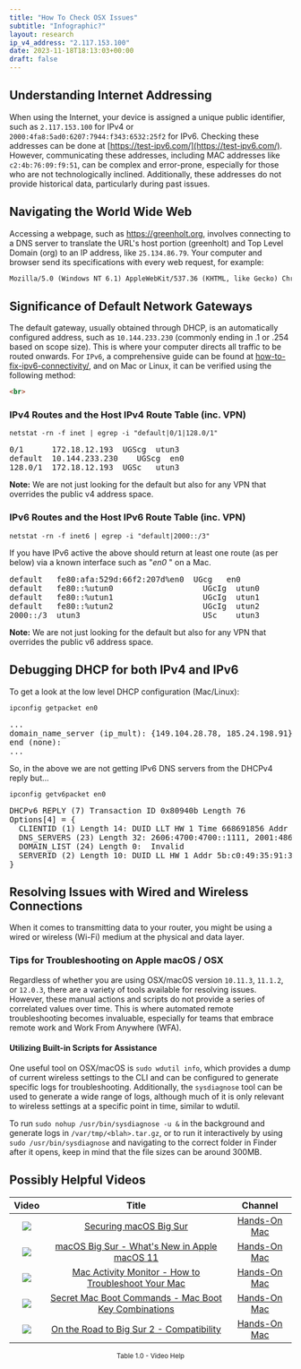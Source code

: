 ```yaml
---
title: "How To Check OSX Issues"
subtitle: "Infographic?"
layout: research
ip_v4_address: "2.117.153.100"
date: 2023-11-18T18:13:03+00:00
draft: false
---
```


## Understanding Internet Addressing

When using the Internet, your device is assigned a unique public identifier, such as ```2.117.153.100``` for IPv4 or ```2000:4fa8:5ad0:6207:7944:f343:6532:25f2``` for IPv6. Checking these addresses can be done at [https://test-ipv6.com/](https://test-ipv6.com/). However, communicating these addresses, including MAC addresses like ```c2:4b:76:09:f9:51```, can be complex and error-prone, especially for those who are not technologically inclined. Additionally, these addresses do not provide historical data, particularly during past issues.
## Navigating the World Wide Web

Accessing a webpage, such as https://greenholt.org, involves connecting to a DNS server to translate the URL's host portion (greenholt) and Top Level Domain (org) to an IP address, like ```25.134.86.79```. Your computer and browser send its specifications with every web request, for example: 
```html
Mozilla/5.0 (Windows NT 6.1) AppleWebKit/537.36 (KHTML, like Gecko) Chrome/41.0.2228.0 Safari/537.36
```
## Significance of Default Network Gateways

The default gateway, usually obtained through DHCP, is an automatically configured address, such as ```10.144.233.230``` (commonly ending in .1 or .254 based on scope size). This is where your computer directs all traffic to be routed onwards. For ```IPv6```, a comprehensive guide can be found at [how-to-fix-ipv6-connectivity/](/blog/how-to-fix-ipv6-connectivity/), and on Mac or Linux, it can be verified using the following method: 
```html
<br>
```
### IPv4 Routes and the Host IPv4 Route Table (inc. VPN)
```netstat -rn -f inet | egrep -i "default|0/1|128.0/1"```

<pre>
0/1      172.18.12.193  UGScg  utun3
default  10.144.233.230    UGScg  en0
128.0/1  172.18.12.193  UGSc   utun3</pre>

**Note:** We are not just looking for the default but also for any VPN that overrides the public v4 address space.

### IPv6 Routes and the Host IPv6 Route Table (inc. VPN)
```netstat -rn -f inet6 | egrep -i "default|2000::/3"```

If you have IPv6 active the above should return at least one route (as per below) via a known interface such as "_en0_ " on a Mac. 

<pre>
default   fe80:afa:529d:66f2:207d%en0  UGcg   en0
default   fe80::%utun0                   UGcIg  utun0
default   fe80::%utun1                   UGcIg  utun1
default   fe80::%utun2                   UGcIg  utun2
2000::/3  utun3                          USc    utun3</pre>

**Note:** We are not just looking for the default but also for any VPN that overrides the public v6 address space.
<br>

## Debugging DHCP for both IPv4 and IPv6

To get a look at the low level DHCP configuration (Mac/Linux): 

```ipconfig getpacket en0```

<pre>
...
domain_name_server (ip_mult): {149.104.28.78, 185.24.198.91}
end (none):
...</pre>

So, in the above we are not getting IPv6 DNS servers from the DHCPv4 reply but...

```ipconfig getv6packet en0```

<pre>
DHCPv6 REPLY (7) Transaction ID 0x80940b Length 76
Options[4] = {
  CLIENTID (1) Length 14: DUID LLT HW 1 Time 668691856 Addr c2:4b:76:09:f9:51
  DNS_SERVERS (23) Length 32: 2606:4700:4700::1111, 2001:4860:4860::8844
  DOMAIN_LIST (24) Length 0:  Invalid
  SERVERID (2) Length 10: DUID LL HW 1 Addr 5b:c0:49:35:91:3e
}</pre>




## Resolving Issues with Wired and Wireless Connections
When it comes to transmitting data to your router, you might be using a wired or wireless (Wi-Fi) medium at the physical and data layer.
### Tips for Troubleshooting on Apple macOS / OSX
Regardless of whether you are using OSX/macOS version ```10.11.3```, ```11.1.2```, or ```12.0.3```, there are a variety of tools available for resolving issues. However, these manual actions and scripts do not provide a series of correlated values over time. This is where automated remote troubleshooting becomes invaluable, especially for teams that embrace remote work and Work From Anywhere (WFA).
#### Utilizing Built-in Scripts for Assistance
One useful tool on OSX/macOS is ```sudo wdutil info```, which provides a dump of current wireless settings to the CLI and can be configured to generate specific logs for troubleshooting. Additionally, the ```sysdiagnose``` tool can be used to generate a wide range of logs, although much of it is only relevant to wireless settings at a specific point in time, similar to wdutil.

To run ```sudo nohup /usr/bin/sysdiagnose -u &``` in the background and generate logs in ```/var/tmp/<blah>.tar.gz```, or to run it interactively by using ```sudo /usr/bin/sysdiagnose``` and navigating to the correct folder in Finder after it opens, keep in mind that the file sizes can be around 300MB.
## Possibly Helpful Videos

<link href="/plugins/lity/css/lity.min.css" rel="stylesheet">
<script src="/plugins/lity/js/lity.min.js"></script>
<div class="table1-start"></div>

|Video | Title | Channel |
| :---: | :---: | :---: |
|<a href="https://www.youtube.com/watch?v=7KdhJimuhNw" data-lity><img src="https://i.ytimg.com/vi/7KdhJimuhNw/default.jpg" class="img-fluid"></a>|<a href="https://www.youtube.com/watch?v=7KdhJimuhNw" data-lity>Securing macOS Big Sur</a>|<a target="_blank" href="https://www.youtube.com/channel/UCg43DP8MdHVcl4rFK_delBg" >Hands-On Mac</a>|
|<a href="https://www.youtube.com/watch?v=JMKi6o9kaZI" data-lity><img src="https://i.ytimg.com/vi/JMKi6o9kaZI/default.jpg" class="img-fluid"></a>|<a href="https://www.youtube.com/watch?v=JMKi6o9kaZI" data-lity>macOS Big Sur - What&#39;s New in Apple macOS 11</a>|<a target="_blank" href="https://www.youtube.com/channel/UCg43DP8MdHVcl4rFK_delBg" >Hands-On Mac</a>|
|<a href="https://www.youtube.com/watch?v=TWzWd_DiaJ0" data-lity><img src="https://i.ytimg.com/vi/TWzWd_DiaJ0/default.jpg" class="img-fluid"></a>|<a href="https://www.youtube.com/watch?v=TWzWd_DiaJ0" data-lity>Mac Activity Monitor - How to Troubleshoot Your Mac</a>|<a target="_blank" href="https://www.youtube.com/channel/UCg43DP8MdHVcl4rFK_delBg" >Hands-On Mac</a>|
|<a href="https://www.youtube.com/watch?v=VwNYWAxHCgM" data-lity><img src="https://i.ytimg.com/vi/VwNYWAxHCgM/default.jpg" class="img-fluid"></a>|<a href="https://www.youtube.com/watch?v=VwNYWAxHCgM" data-lity>Secret Mac Boot Commands - Mac Boot Key Combinations</a>|<a target="_blank" href="https://www.youtube.com/channel/UCg43DP8MdHVcl4rFK_delBg" >Hands-On Mac</a>|
|<a href="https://www.youtube.com/watch?v=HEbK-Tignuc" data-lity><img src="https://i.ytimg.com/vi/HEbK-Tignuc/default.jpg" class="img-fluid"></a>|<a href="https://www.youtube.com/watch?v=HEbK-Tignuc" data-lity>On the Road to Big Sur 2 - Compatibility</a>|<a target="_blank" href="https://www.youtube.com/channel/UCg43DP8MdHVcl4rFK_delBg" >Hands-On Mac</a>|

<center><small>Table 1.0 - Video Help</small></center>
 <br>
<div class="table1-end"></div>
<script type="text/javascript">
(function() {
    $('div.table1-start').nextUntil('div.table1-end', 'table').addClass('table thead-dark table-striped table-responsive rounded').attr('id', 't1');
    $('#t1').find('thead').addClass('thead-dark');
})();
</script>
